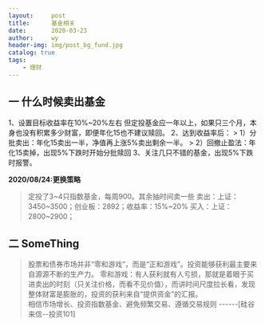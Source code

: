 ```yaml
---
layout:     post
title:      基金相关
date:       2020-03-23
author:     wy
header-img: img/post_bg_fund.jpg
catalog: true
tags:
    - 理财
---
```


## 一 什么时候卖出基金
1、设置目标收益率在10%~20%左右
    但定投基金应一年以上，如果只三个月，本身也没有积累多少财富，即便年化15也不建议赎回。
2、达到收益率后：
    > 1）分批卖出：年化15卖出一半，净值再上涨5%卖出剩余一半。
    > 2）回撤止盈法：年化15卖掉，出现5%下跌时开始分批赎回
3、关注几只不错的基金，出现5%下跌时报警。

**2020/08/24:更换策略**
>定投了3~4只指数基金，每周900。其余抽时间卖一些
>卖出：上证：3450~3500；创业板：2892；收益率：15%~20%
>买入：上证：2800~2900；




## 二 SomeThing
>股票和债券市场并非“零和游戏”，而是“正和游戏”。投资能够获利最主要来自源源不断的生产力。
>零和游戏：有人获利就有人亏损，那就是着眼于买进卖出的时刻（只关注价格，而看不见价值），而讲时间尺度拉长看，发现整体财富是膨胀的，投资的获利来自“提供资金”的汇报。  
>相信市场增长、投资指数基金、避免频繁交易、遵循交易规则
------[硅谷来信--投资101]

